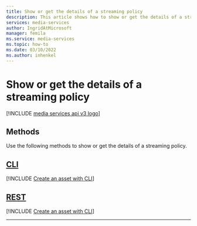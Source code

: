 ```yaml
---
title: Show or get the details of a streaming policy
description: This article shows how to show or get the details of a streaming policy.
services: media-services
author: IngridAtMicrosoft
manager: femila 
ms.service: media-services
ms.topic: how-to
ms.date: 03/10/2022
ms.author: inhenkel
---
```


# Show or get the details of a streaming policy

[!INCLUDE [media services api v3 logo](./includes/v3-hr.md)]

## Methods

Use the following methods to show or get the details of a streaming policy.

## [CLI](#tab/cli/)

[!INCLUDE [Create an asset with CLI](./includes/task-show-streaming-policy-cli.md)]

## [REST](#tab/rest/)

[!INCLUDE [Create an asset with CLI](./includes/task-get-streaming-policy-rest.md)]

---
